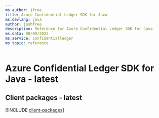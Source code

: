 ```yaml
---
ms.author: jfree
title: Azure Confidential Ledger SDK for Java
ms.devlang: java
author: joshfree
description: Reference for Azure Confidential Ledger SDK for Java
ms.data: 08/09/2022
ms.service: confidentialledger
ms.topic: reference
---
```

# Azure Confidential Ledger SDK for Java - latest

## Client packages - latest
[!INCLUDE [client-packages](confidential-ledger-client-index.md)]